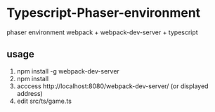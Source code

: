 # Typescript-Phaser-environment
phaser environment webpack + webpack-dev-server + typescript

## usage
1. npm install -g webpack-dev-server
1. npm install
1. acccess http://localhost:8080/webpack-dev-server/ (or displayed address)
1. edit src/ts/game.ts